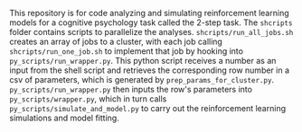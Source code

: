 This repository is for code analyzing and simulating reinforcement learning models for a cognitive psychology task called the 2-step task. The `shcripts` folder contains scripts to parallelize the analyses. `shcripts/run_all_jobs.sh` creates an array of jobs to a cluster, with each job calling `shcripts/run_one_job.sh` to implement that job by hooking into `py_scripts/run_wrapper.py`. This python script receives a number as an input from the shell script and retrieves the corresponding row number in a csv of parameters, which is generated by `prep_params_for_cluster.py`.  `py_scripts/run_wrapper.py` then inputs the row's parameters into `py_scripts/wrapper.py`, which in turn calls `py_scripts/simulate_and_model.py` to carry out the reinforcement learning simulations and model fitting.

